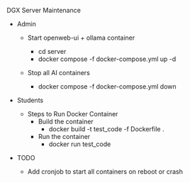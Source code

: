 DGX Server Maintenance

- Admin
    - Start openweb-ui + ollama container
        - cd server
        - docker compose -f docker-compose.yml up -d

    - Stop all AI containers
        - docker compose -f docker-compose.yml down

- Students
    - Steps to Run Docker Container
        - Build the container 
            - docker build -t test_code -f Dockerfile .
        - Run the container
            - docker run test_code


- TODO
    - Add cronjob to start all containers on reboot or crash